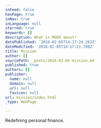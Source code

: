 ```yaml
---
inFeed: false
hasPage: true
inNav: true
inLanguage: null
starred: true
keywords: []
description: What is MODO about?
datePublished: '2016-02-05T14:17:24.262Z'
dateModified: '2016-02-05T14:17:21.788Z'
title: Mission
author: []
sourcePath: _posts/2016-02-05-mission.md
published: true
authors: []
publisher:
  name: null
  domain: null
  url: null
  favicon: null
url: mission/index.html
_type: WebPage

---
```

Redefining personal finance.